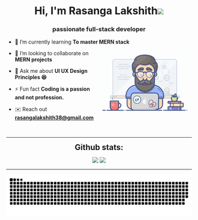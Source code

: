 <h1 align="center">Hi, I'm Rasanga Lakshith<img width="30px" src="https://raw.githubusercontent.com/iampavangandhi/iampavangandhi/master/gifs/Hi.gif"></h1>
<h3 font-size="20" align="center">passionate full-stack developer</h3>


- 🌱 I’m currently learning **To master MERN stack** <img align="right" style="width:16rem; height:auto" src="https://raw.githubusercontent.com/Elanza-48/Elanza-48/41a4790484e268102dfdab2b7c59d440d3ffafab/resources/img/geek.gif"/>

- 🤝 I’m looking to collaborate on **MERN projects**

- 💬 Ask me about **UI UX Design Principles 😆**

- ⚡ Fun fact **Coding is a passion and not profession.**

- ✉️ Reach out **rasangalakshith38@gmail.com**

<br>

----


<div align="center">
<h2 align="center" style="margin: 5px 10px;">Github stats:</h2> 

[![](https://github-readme-stats.vercel.app/api?username=rasangalk&show_icons=true&theme=tokyonight&hide_border=true&locale=en)](https://github.com/rasangalk)
[![](https://github-readme-streak-stats.herokuapp.com/?user=rasangalk&theme=material-palenight)](https://github.com/rasangalk)
</div>

----

<p align="center">
  <img  src="https://raw.githubusercontent.com/Elanza-48/Elanza-48/main/resources/img/github-contribution-grid-snake.svg"
    alt="example" />
</p>
